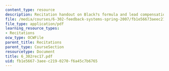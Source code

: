 ```yaml
---
content_type: resource
description: Recitation handout on Black?s formula and lead compensation.
file: /media/courses/6-302-feedback-systems-spring-2007/fb1e56673aeec2190270f6a45c7b6765_6_302rec17.pdf
file_type: application/pdf
learning_resource_types:
- Recitations
ocw_type: OCWFile
parent_title: Recitations
parent_type: CourseSection
resourcetype: Document
title: 6_302rec17.pdf
uid: fb1e5667-3aee-c219-0270-f6a45c7b6765
---
```

